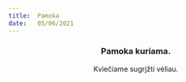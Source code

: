 ```yaml
---
title:  Pamoka
date:   05/06/2021
---
```


### <center>Pamoka kuriama.</center>
<center>Kviečiame sugrįžti vėliau.</center>